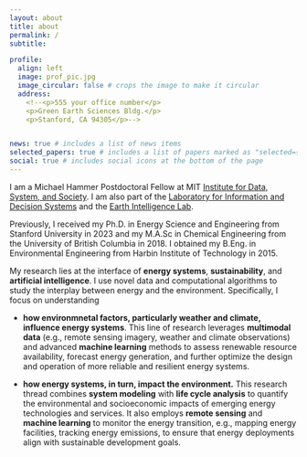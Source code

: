 ```yaml
---
layout: about
title: about
permalink: /
subtitle:

profile:
  align: left
  image: prof_pic.jpg
  image_circular: false # crops the image to make it circular
  address: 
    <!--<p>555 your office number</p>
    <p>Green Earth Sciences Bldg.</p>
    <p>Stanford, CA 94305</p>-->


news: true # includes a list of news items
selected_papers: true # includes a list of papers marked as "selected={true}"
social: true # includes social icons at the bottom of the page
---
```


I am a Michael Hammer Postdoctoral Fellow at MIT <a href='https://idss.mit.edu/'>Institute for Data, System, and Society</a>. I am also part of the <a href='https://lids.mit.edu/'>Laboratory for Information and Decision Systems</a> and the <a href='https://earthintelligence.mit.edu/'>Earth Intelligence Lab</a>. 

Previously, I received my Ph.D. in Energy Science and Engineering from Stanford University in 2023 and my M.A.Sc in Chemical Engineering from the University of British Columbia in 2018. I obtained my B.Eng. in Environmental Engineering from Harbin Institute of Technology in 2015.

My research lies at the interface of **energy systems**, **sustainability**, and **artificial intelligence**. I use novel data and computational algorithms to study the interplay between energy and the environment. Specifically, I focus on understanding

* **how environmnetal factors, particularly weather and climate, influence energy systems**. This line of research leverages **multimodal data** (e.g., remote sensing imagery, weather and climate observations) and advanced **machine learning** methods to assess renewable resource availability, forecast energy generation, and further optimize the design and operation of more reliable and resilient energy systems.

* **how energy systems, in turn, impact the environment.** This research thread combines **system modeling** with **life cycle analysis** to quantify the environmental and socioeconomic impacts of emerging energy technologies and services. It also employs **remote sensing** and **machine learning** to monitor the energy transition, e.g., mapping energy facilities, tracking energy emissions, to ensure that energy deployments align with sustainable development goals.



<!--
(1) improve renewable energy systems management under changing weather and climate, and (2) quantify the environmental and socioeconomic impacts of energy.

-->
